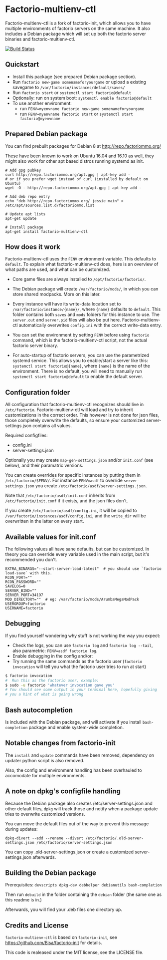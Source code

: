 Factorio-multienv-ctl
=====================

Factorio-multienv-ctl is a fork of factorio-init, which allows you to have multiple environments
of factorio servers on the same machine. It also includes a Debian package
which will set up both the factorio server binaries and factorio-multienv-ctl.

[![Build Status](https://travis-ci.org/factoriommo/factorio-multienv-ctl.svg?branch=master)](https://travis-ci.org/factoriommo/factorio-multienv-ctl)

Quickstart
----------

- Install this package (see prepared Debian package section).
- Run `factorio new-game somenameforyourgame` or upload a
  existing savegame to `/var/factorio/instances/default/saves/`
- Run `factorio start` or `systemctl start factorio@default`
- Optionally: run on system boot: `systemctl enable factorio@default`
- To use another environment:
  - run `FENV=myenvname factorio new-game somenameforyourgame`
  - run `FENV=myenvname factorio start` or `systemctl start factorio@myenvname`


Prepared Debian package
-----------------------

You can find prebuilt packages for Debian 8 at http://repo.factoriommo.org/

These have been known to work on Ubuntu 16.04 and 16.10 as well, they might also work for other apt based distros running systemd as init.

```
# Add gpg pubkey
curl http://repo.factoriommo.org/apt.gpg | apt-key add -
# or if you prefer wget instead of curl (installed by default on Ubuntu)
wget -O - http://repo.factoriommo.org/apt.gpg | apt-key add -

# Add deb repo entry
echo "deb http://repo.factoriommo.org/ jessie main" > /etc/apt/sources.list.d/factoriommo.list

# Update apt lists
apt-get update

# Install package
apt-get install factorio-multienv-ctl
```


How does it work
----------------

Factorio-multienv-ctl uses the `FENV` environment variable. This defaults to `default`.
To explain what factorio-multienv-ctl does, here is an overview of what paths are used,
and what can be customized.


- Core game files are always installed to `/opt/factorio/factorio/`.

- The Debian package will create `/var/factorio/mods/`, in which you
  can store shared modpacks. More on this later.

- Every instance will have its write-data location set to 
  `/var/factorio/instance/{name}/`, where `{name}` defaults to `default`.
  This folder contains both `saves` and `mods` folders for this instance to use.
  The `server.out` and `server.pid` files will also be put here.
  Factorio-multienv-ctl automatically overwrites `config.ini` with the correct write-data entry.

- You can set the environment by setting `FENV` before using `factorio` command,
  which is the factorio-multienv-ctl script, not the actual factorio server binary.

- For auto-startup of factorio servers, you can use the parametrized systemd service.
  This allows you to enable/start a server like this: `systemctl start factorio@{name}`,
  where `{name}` is the name of the environment. There is no default, you will need to 
  manually run `systemctl start factorio@default` to enable the default server.


Configuration folder
--------------------

All configuration that factorio-multienv-ctl recognizes should live in `/etc/factorio`.
Factorio-multienv-ctl will load and try to inherit customizations in the correct order.
This however is not done for json files, those completely overwrite the defaults,
so ensure your customized server-settings.json contains all values.

Required configfiles:

- config.ini
- server-settings.json

Optionally you may create `map-gen-settings.json` and/or `init.conf` (see below), 
and their paramatric versions.

You can create overrides for specific instances by putting them in `/etc/factorio/$FENV/`. 
For instance `FENV=asdf` to override `server-settings.json` you create
`/etc/factorio/asdf/server-settings.json`.

Note that `/etc/factorio/asdf/init.conf` inherits from `/etc/factorio/init.conf` if it exists,
and the json files don't.

If you create `/etc/factorio/asdf/config.ini`, 
it will be copied to `/var/factorio/instances/asdf/config.ini`,
and the `write_dir` will be overwritten in the latter on every start.


Available values for init.conf
------------------------------

The following values all have sane defaults, but can be customized.
In theory you can override every variable used in the main script,
but it's recommended you don't.

```
EXTRA_BINARGS="--start-server-load-latest"  # you should use `factorio load-save` with this.
RCON_PORT=""
RCON_PASSWORD=""
SAVELOG=0
SERVER_BIND=""
SERVER_PORT=34197
MOD_DIRECTORY=""  # eg: /var/factorio/mods/ArumbaMegaModPack
USERGROUP=factorio
USERNAME=factorio
```

Debugging
---------

If you find yourself wondering why stuff is not working the way you expect:

 - Check the logs, you can use `factorio log` and `factorio log --tail`, also parametric: `FENV=asdf factorio log`.
 - Enable debugging in the config and/or:
 - Try running the same commands as the factorio user (`factorio invocation` will tell you what the factorio user tries to run at start)

```bash
$ factorio invocation
#  Run this as the factorio user, example:
$ sudo -u factorio 'whatever invocation gave you'
# You should see some output in your terminal here, hopefully giving
# you a hint of what is going wrong
```

Bash autocompletion
-------------------

Is included with the Debian package, and will activate if you 
install `bash-completion` package and enable system-wide completion.


Notable changes from factorio-init
----------------------------------

The `install` and `update` commands have been removed, 
dependency on updater python script is also removed.

Also, the config and environment handling has been overhauled
to accomodate for multiple environments.


A note on dpkg's configfile handling
------------------------------------

Because the Debian package also creates /etc/server-settings.json and other default files,
`dpkg` will track those and notify when a package update tries to overwrite customized versions.

You can move the default files out of the way to prevent this message during updates:

`dpkg-divert --add --rename --divert /etc/factorio/.old-server-settings.json /etc/factorio/server-settings.json`

You can copy .old-server-settings.json or create a customized server-settings.json afterwards.


Building the Debian package
---------------------------

Prerequisites: `devscripts dpkg-dev debhelper debianutils bash-completion`

Then run `debuild` in the folder containing the `debian` folder (the same one as this readme is in.)

Afterwards, you will find your .deb files one directory up.


Credits and License
-------------------

`factorio-multienv-ctl` is based on `factorio-init`, see https://github.com/Bisa/factorio-init for details.

This code is realeased under the MIT license, see the LICENSE file.
